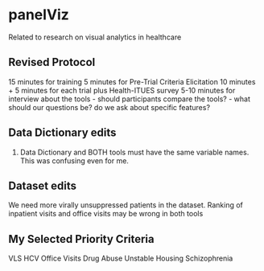 # panelViz
Related to research on visual analytics in healthcare

## Revised Protocol
15 minutes for training
5 minutes for Pre-Trial Criteria Elicitation
10 minutes + 5 minutes for each trial plus Health-ITUES survey
5-10 minutes for interview about the tools
	- should participants compare the tools?
	- what should our questions be? do we ask about specific features?


## Data Dictionary edits
1. Data Dictionary and BOTH tools must have the same variable names. This was confusing even for me.

## Dataset edits
We need more virally unsuppressed patients in the dataset.
Ranking of inpatient visits and office visits may be wrong in both tools

## My Selected Priority Criteria
VLS
HCV
Office Visits
Drug Abuse
Unstable Housing
Schizophrenia
